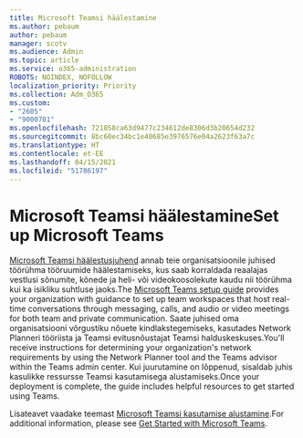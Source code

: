 ```yaml
---
title: Microsoft Teamsi häälestamine
ms.author: pebaum
author: pebaum
manager: scotv
ms.audience: Admin
ms.topic: article
ms.service: o365-administration
ROBOTS: NOINDEX, NOFOLLOW
localization_priority: Priority
ms.collection: Adm_O365
ms.custom:
- "2605"
- "9000701"
ms.openlocfilehash: 721858ca63d9477c234612de8306d3b20654d232
ms.sourcegitcommit: 8bc60ec34bc1e40685e3976576e04a2623f63a7c
ms.translationtype: HT
ms.contentlocale: et-EE
ms.lasthandoff: 04/15/2021
ms.locfileid: "51786197"
---
```

# <a name="set-up-microsoft-teams"></a><span data-ttu-id="f67df-102">Microsoft Teamsi häälestamine</span><span class="sxs-lookup"><span data-stu-id="f67df-102">Set up Microsoft Teams</span></span>

<span data-ttu-id="f67df-103">[Microsoft Teamsi häälestusjuhend](https://aka.ms/teamsguidance) annab teie organisatsioonile juhised töörühma tööruumide häälestamiseks, kus saab korraldada reaalajas vestlusi sõnumite, kõnede ja heli- või videokoosolekute kaudu nii töörühma kui ka isikliku suhtluse jaoks.</span><span class="sxs-lookup"><span data-stu-id="f67df-103">The  [Microsoft Teams setup guide](https://aka.ms/teamsguidance)  provides your organization with guidance to set up team workspaces that host real-time conversations through messaging, calls, and audio or video meetings for both team and private communication.</span></span> <span data-ttu-id="f67df-104">Saate juhised oma organisatsiooni võrgustiku nõuete kindlakstegemiseks, kasutades Network Planneri tööriista ja Teamsi evitusnõustajat Teamsi halduskeskuses.</span><span class="sxs-lookup"><span data-stu-id="f67df-104">You'll receive instructions for determining your organization's network requirements by using the Network Planner tool and the Teams advisor within the Teams admin center.</span></span> <span data-ttu-id="f67df-105">Kui juurutamine on lõppenud, sisaldab juhis kasulikke ressursse Teamsi kasutamisega alustamiseks.</span><span class="sxs-lookup"><span data-stu-id="f67df-105">Once your deployment is complete, the guide includes helpful resources to get started using Teams.</span></span>

<span data-ttu-id="f67df-106">Lisateavet vaadake teemast [Microsoft Teamsi kasutamise alustamine](https://docs.microsoft.com/microsoftteams/get-started-with-teams-quick-start).</span><span class="sxs-lookup"><span data-stu-id="f67df-106">For additional information, please see [Get Started with Microsoft Teams](https://docs.microsoft.com/microsoftteams/get-started-with-teams-quick-start).</span></span>
